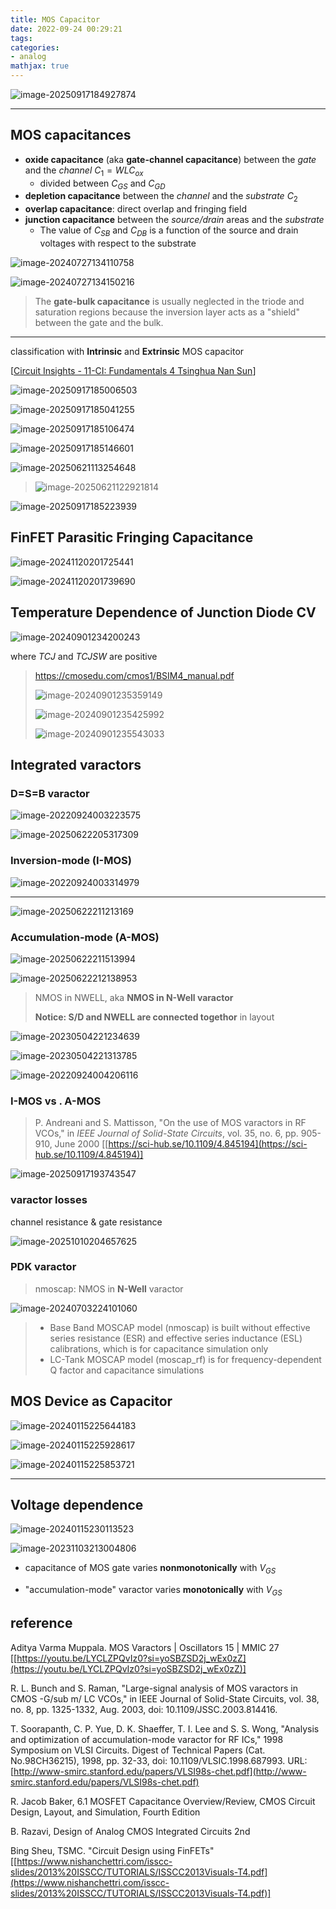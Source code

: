 ```yaml
---
title: MOS Capacitor
date: 2022-09-24 00:29:21
tags:
categories:
- analog
mathjax: true
---
```


![image-20250917184927874](mos-cap/image-20250917184927874.png)

---



## MOS capacitances

- **oxide capacitance** (aka **gate-channel capacitance**) between the *gate* and the *channel* $C_1=WLC_{ox}$
  - divided between $C_{GS}$ and $C_{GD}$
- **depletion capacitance** between the *channel* and the *substrate* $C_2$
- **overlap capacitance**: direct overlap and fringing field
- **junction capacitance** between the *source/drain* areas and the *substrate*
  - The value of $C_{SB}$ and $C_{DB}$ is a function of the source and drain voltages with respect to the substrate

![image-20240727134110758](mos-cap/image-20240727134110758.png)

![image-20240727134150216](mos-cap/image-20240727134150216.png)



> The **gate-bulk capacitance** is usually neglected in the triode and saturation regions because the inversion layer acts as a "shield" between the gate and the bulk.

---

classification with **Intrinsic** and **Extrinsic** MOS capacitor

[[Circuit Insights - 11-CI: Fundamentals 4 Tsinghua Nan Sun](https://youtu.be/sAQqkdpvsZA?si=oTnYVNmPY7yMhBPt)]



![image-20250917185006503](mos-cap/image-20250917185006503.png)

![image-20250917185041255](mos-cap/image-20250917185041255.png)

![image-20250917185106474](mos-cap/image-20250917185106474.png)

![image-20250917185146601](mos-cap/image-20250917185146601.png)



![image-20250621113254648](mos-cap/image-20250621113254648.png)

> ![image-20250621122921814](mos-cap/image-20250621122921814.png)

![image-20250917185223939](mos-cap/image-20250917185223939.png)


## FinFET Parasitic Fringing Capacitance

![image-20241120201725441](mos-cap/image-20241120201725441.png)

![image-20241120201739690](mos-cap/image-20241120201739690.png)



## Temperature Dependence of Junction Diode CV

![image-20240901234200243](mos-cap/image-20240901234200243.png)



where *TCJ* and *TCJSW* are positive



> https://cmosedu.com/cmos1/BSIM4_manual.pdf
>
> ![image-20240901235359149](mos-cap/image-20240901235359149.png)
>
> ![image-20240901235425992](mos-cap/image-20240901235425992.png)
>
> ![image-20240901235543033](mos-cap/image-20240901235543033.png)



## Integrated varactors

### D=S=B varactor

![image-20220924003223575](mos-cap/image-20220924003223575.png)





![image-20250622205317309](mos-cap/image-20250622205317309.png)



###  Inversion-mode (I-MOS)

![image-20220924003314979](mos-cap/image-20220924003314979.png)

---

![image-20250622211213169](mos-cap/image-20250622211213169.png)



### Accumulation-mode (A-MOS)

![image-20250622211513994](mos-cap/image-20250622211513994.png)



![image-20250622212138953](mos-cap/image-20250622212138953.png)



> NMOS in NWELL, aka **NMOS in N-Well varactor**
>
> **Notice: S/D and NWELL are connected togethor** in layout

![image-20230504221234639](mos-cap/image-20230504221234639.png)

![image-20230504221313785](mos-cap/image-20230504221313785.png)

![image-20220924004206116](mos-cap/image-20220924004206116.png)

### I-MOS vs . A-MOS

> P. Andreani and S. Mattisson, "On the use of MOS varactors in RF VCOs," in *IEEE Journal of Solid-State Circuits*, vol. 35, no. 6, pp. 905-910, June 2000 [[https://sci-hub.se/10.1109/4.845194](https://sci-hub.se/10.1109/4.845194)]

![image-20250917193743547](mos-cap/image-20250917193743547.png)

### varactor losses

channel resistance & gate resistance

![image-20251010204657625](mos-cap/image-20251010204657625.png)



### PDK varactor

> nmoscap: NMOS in **N-Well** varactor

![image-20240703224101060](mos-cap/image-20240703224101060.png)

> - Base Band MOSCAP model (nmoscap) is built without effective series resistance (ESR) and effective series inductance (ESL) calibrations, which is for capacitance simulation only
> - LC-Tank MOSCAP model (moscap_rf) is for frequency-dependent Q factor and capacitance simulations







## MOS Device as Capacitor

![image-20240115225644183](mos-cap/image-20240115225644183.png)



![image-20240115225928617](mos-cap/image-20240115225928617.png)

![image-20240115225853721](mos-cap/image-20240115225853721.png)

---



## Voltage dependence

![image-20240115230113523](mos-cap/image-20240115230113523.png)

![image-20231103213004806](mos-cap/image-20231103213004806.png)

- capacitance of MOS gate varies **nonmonotonically** with $V_{GS}$

- "accumulation-mode" varactor varies **monotonically** with $V_{GS}$





## reference

Aditya Varma Muppala. MOS Varactors | Oscillators 15 | MMIC 27 [[https://youtu.be/LYCLZPQvIz0?si=yoSBZSD2j_wEx0zZ](https://youtu.be/LYCLZPQvIz0?si=yoSBZSD2j_wEx0zZ)]

R. L. Bunch and S. Raman, "Large-signal analysis of MOS varactors in CMOS -G/sub m/ LC VCOs," in IEEE Journal of Solid-State Circuits, vol. 38, no. 8, pp. 1325-1332, Aug. 2003, doi: 10.1109/JSSC.2003.814416.

T. Soorapanth, C. P. Yue, D. K. Shaeffer, T. I. Lee and S. S. Wong, "Analysis and optimization of accumulation-mode varactor for RF ICs," 1998 Symposium on VLSI Circuits. Digest of Technical Papers (Cat. No.98CH36215), 1998, pp. 32-33, doi: 10.1109/VLSIC.1998.687993. URL: [http://www-smirc.stanford.edu/papers/VLSI98s-chet.pdf](http://www-smirc.stanford.edu/papers/VLSI98s-chet.pdf)

R. Jacob Baker, 6.1 MOSFET Capacitance Overview/Review, CMOS Circuit Design, Layout, and Simulation, Fourth Edition

B. Razavi, Design of Analog CMOS Integrated Circuits 2nd

Bing Sheu, TSMC. "Circuit Design using FinFETs" [[https://www.nishanchettri.com/isscc-slides/2013%20ISSCC/TUTORIALS/ISSCC2013Visuals-T4.pdf](https://www.nishanchettri.com/isscc-slides/2013%20ISSCC/TUTORIALS/ISSCC2013Visuals-T4.pdf)]

